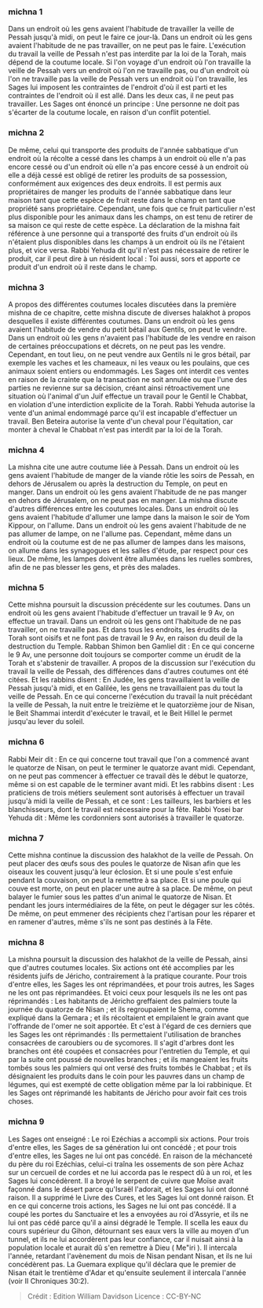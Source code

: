 
### michna 1
Dans un endroit où les gens avaient l'habitude de travailler la veille de Pessah jusqu'à midi, on peut le faire ce jour-là. Dans un endroit où les gens avaient l'habitude de ne pas travailler, on ne peut pas le faire. L'exécution du travail la veille de Pessah n'est pas interdite par la loi de la Torah, mais dépend de la coutume locale. Si l'on voyage d'un endroit où l'on travaille la veille de Pessah vers un endroit où l'on ne travaille pas, ou d'un endroit où l'on ne travaille pas la veille de Pessah vers un endroit où l'on travaille, les Sages lui imposent les contraintes de l'endroit d'où il est parti et les contraintes de l'endroit où il est allé. Dans les deux cas, il ne peut pas travailler. Les Sages ont énoncé un principe : Une personne ne doit pas s'écarter de la coutume locale, en raison d'un conflit potentiel.

### michna 2
De même, celui qui transporte des produits de l'année sabbatique d'un endroit où la récolte a cessé dans les champs à un endroit où elle n'a pas encore cessé ou d'un endroit où elle n'a pas encore cessé à un endroit où elle a déjà cessé est obligé de retirer les produits de sa possession, conformément aux exigences des deux endroits. Il est permis aux propriétaires de manger les produits de l'année sabbatique dans leur maison tant que cette espèce de fruit reste dans le champ en tant que propriété sans propriétaire. Cependant, une fois que ce fruit particulier n'est plus disponible pour les animaux dans les champs, on est tenu de retirer de sa maison ce qui reste de cette espèce. La déclaration de la mishna fait référence à une personne qui a transporté des fruits d'un endroit où ils n'étaient plus disponibles dans les champs à un endroit où ils ne l'étaient plus, et vice versa. Rabbi Yehuda dit qu'il n'est pas nécessaire de retirer le produit, car il peut dire à un résident local : Toi aussi, sors et apporte ce produit d'un endroit où il reste dans le champ.

### michna 3
A propos des différentes coutumes locales discutées dans la première mishna de ce chapitre, cette mishna discute de diverses halakhot à propos desquelles il existe différentes coutumes. Dans un endroit où les gens avaient l'habitude de vendre du petit bétail aux Gentils, on peut le vendre. Dans un endroit où les gens n'avaient pas l'habitude de les vendre en raison de certaines préoccupations et décrets, on ne peut pas les vendre. Cependant, en tout lieu, on ne peut vendre aux Gentils ni le gros bétail, par exemple les vaches et les chameaux, ni les veaux ou les poulains, que ces animaux soient entiers ou endommagés. Les Sages ont interdit ces ventes en raison de la crainte que la transaction ne soit annulée ou que l'une des parties ne revienne sur sa décision, créant ainsi rétroactivement une situation où l'animal d'un Juif effectue un travail pour le Gentil le Chabbat, en violation d'une interdiction explicite de la Torah. Rabbi Yehuda autorise la vente d'un animal endommagé parce qu'il est incapable d'effectuer un travail. Ben Beteira autorise la vente d'un cheval pour l'équitation, car monter à cheval le Chabbat n'est pas interdit par la loi de la Torah.

### michna 4
La mishna cite une autre coutume liée à Pessah. Dans un endroit où les gens avaient l'habitude de manger de la viande rôtie les soirs de Pessah, en dehors de Jérusalem ou après la destruction du Temple, on peut en manger. Dans un endroit où les gens avaient l'habitude de ne pas manger en dehors de Jérusalem, on ne peut pas en manger. La mishna discute d'autres différences entre les coutumes locales. Dans un endroit où les gens avaient l'habitude d'allumer une lampe dans la maison le soir de Yom Kippour, on l'allume. Dans un endroit où les gens avaient l'habitude de ne pas allumer de lampe, on ne l'allume pas. Cependant, même dans un endroit où la coutume est de ne pas allumer de lampes dans les maisons, on allume dans les synagogues et les salles d'étude, par respect pour ces lieux. De même, les lampes doivent être allumées dans les ruelles sombres, afin de ne pas blesser les gens, et près des malades.

### michna 5
Cette mishna poursuit la discussion précédente sur les coutumes. Dans un endroit où les gens avaient l'habitude d'effectuer un travail le 9 Av, on effectue un travail. Dans un endroit où les gens ont l'habitude de ne pas travailler, on ne travaille pas. Et dans tous les endroits, les érudits de la Torah sont oisifs et ne font pas de travail le 9 Av, en raison du deuil de la destruction du Temple. Rabban Shimon ben Gamliel dit : En ce qui concerne le 9 Av, une personne doit toujours se comporter comme un érudit de la Torah et s'abstenir de travailler. A propos de la discussion sur l'exécution du travail la veille de Pessah, des différences dans d'autres coutumes ont été citées. Et les rabbins disent : En Judée, les gens travaillaient la veille de Pessah jusqu'à midi, et en Galilée, les gens ne travaillaient pas du tout la veille de Pessah. En ce qui concerne l'exécution du travail la nuit précédant la veille de Pessah, la nuit entre le treizième et le quatorzième jour de Nisan, le Beit Shammai interdit d'exécuter le travail, et le Beit Hillel le permet jusqu'au lever du soleil.

### michna 6
Rabbi Meir dit : En ce qui concerne tout travail que l'on a commencé avant le quatorze de Nisan, on peut le terminer le quatorze avant midi. Cependant, on ne peut pas commencer à effectuer ce travail dès le début le quatorze, même si on est capable de le terminer avant midi. Et les rabbins disent : Les praticiens de trois métiers seulement sont autorisés à effectuer un travail jusqu'à midi la veille de Pessah, et ce sont : Les tailleurs, les barbiers et les blanchisseurs, dont le travail est nécessaire pour la fête. Rabbi Yosei bar Yehuda dit : Même les cordonniers sont autorisés à travailler le quatorze.

### michna 7
Cette mishna continue la discussion des halakhot de la veille de Pessah. On peut placer des œufs sous des poules le quatorze de Nisan afin que les oiseaux les couvent jusqu'à leur éclosion. Et si une poule s'est enfuie pendant la couvaison, on peut la remettre à sa place. Et si une poule qui couve est morte, on peut en placer une autre à sa place. De même, on peut balayer le fumier sous les pattes d'un animal le quatorze de Nisan. Et pendant les jours intermédiaires de la fête, on peut le dégager sur les côtés. De même, on peut emmener des récipients chez l'artisan pour les réparer et en ramener d'autres, même s'ils ne sont pas destinés à la Fête.

### michna 8
La mishna poursuit la discussion des halakhot de la veille de Pessah, ainsi que d'autres coutumes locales. Six actions ont été accomplies par les résidents juifs de Jéricho, contrairement à la pratique courante. Pour trois d'entre elles, les Sages les ont réprimandées, et pour trois autres, les Sages ne les ont pas réprimandées. Et voici ceux pour lesquels ils ne les ont pas réprimandés : Les habitants de Jéricho greffaient des palmiers toute la journée du quatorze de Nisan ; et ils regroupaient le Shema, comme expliqué dans la Gemara ; et ils récoltaient et empilaient le grain avant que l'offrande de l'omer ne soit apportée. Et c'est à l'égard de ces derniers que les Sages les ont réprimandés : Ils permettaient l'utilisation de branches consacrées de caroubiers ou de sycomores. Il s'agit d'arbres dont les branches ont été coupées et consacrées pour l'entretien du Temple, et qui par la suite ont poussé de nouvelles branches ; et ils mangeaient les fruits tombés sous les palmiers qui ont versé des fruits tombés le Chabbat ; et ils désignaient les produits dans le coin pour les pauvres dans un champ de légumes, qui est exempté de cette obligation même par la loi rabbinique. Et les Sages ont réprimandé les habitants de Jéricho pour avoir fait ces trois choses.

### michna 9
Les Sages ont enseigné : Le roi Ezéchias a accompli six actions. Pour trois d'entre elles, les Sages de sa génération lui ont concédé ; et pour trois d'entre elles, les Sages ne lui ont pas concédé. En raison de la méchanceté du père du roi Ezéchias, celui-ci traîna les ossements de son père Achaz sur un cercueil de cordes et ne lui accorda pas le respect dû à un roi, et les Sages lui concédèrent. Il a broyé le serpent de cuivre que Moïse avait façonné dans le désert parce qu'Israël l'adorait, et les Sages lui ont donné raison. Il a supprimé le Livre des Cures, et les Sages lui ont donné raison. Et en ce qui concerne trois actions, les Sages ne lui ont pas concédé. Il a coupé les portes du Sanctuaire et les a envoyées au roi d'Assyrie, et ils ne lui ont pas cédé parce qu'il a ainsi dégradé le Temple. Il scella les eaux du cours supérieur du Gihon, détournant ses eaux vers la ville au moyen d'un tunnel, et ils ne lui accordèrent pas leur confiance, car il nuisait ainsi à la population locale et aurait dû s'en remettre à Dieu ( Me"iri ). Il intercala l'année, retardant l'avènement du mois de Nisan pendant Nisan, et ils ne lui concédèrent pas. La Guemara explique qu'il déclara que le premier de Nisan était le trentième d'Adar et qu'ensuite seulement il intercala l'année (voir II Chroniques 30:2).

>Crédit : Edition William Davidson
>Licence : CC-BY-NC